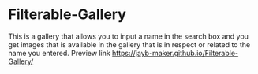 # Filterable-Gallery
This is a gallery that allows you to input a name in the search box and you get images that is available in the gallery that is in respect or related to the name you entered.
Preview link https://jayb-maker.github.io/Filterable-Gallery/
